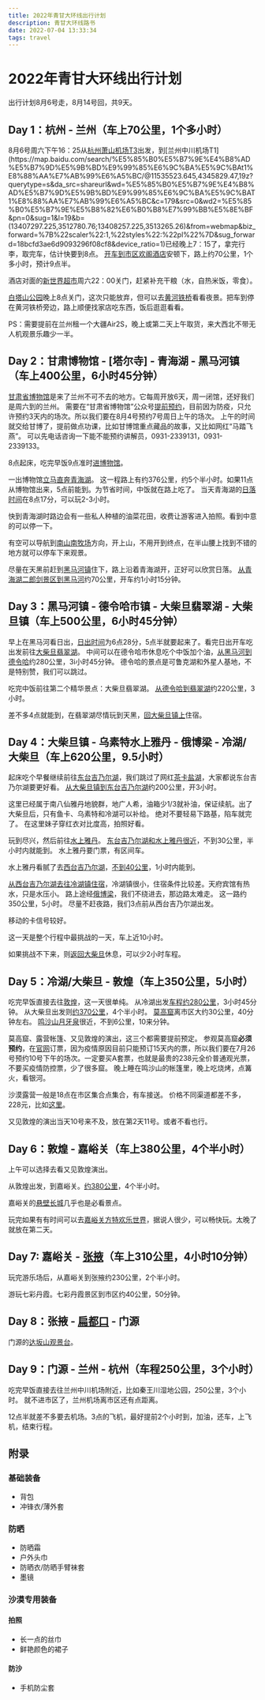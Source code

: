 ```yaml
---
title: 2022年青甘大环线出行计划
description: 青甘大环线路书
date: 2022-07-04 13:33:34
tags: travel
---
```

# 2022年青甘大环线出行计划

出行计划8月6号走，8月14号回，共9天。

## Day 1：杭州 - 兰州（车上70公里，1个多小时）
8月6号周六下午16：25从[杭州萧山机场T3](https://map.baidu.com/search/%E6%9D%AD%E5%B7%9E%E8%90%A7%E5%B1%B1%E5%9B%BD%E9%99%85%E6%9C%BA%E5%9C%BA-t3%E8%88%AA%E7%AB%99%E6%A5%BC/@13407777.225,3513023.01,19z?querytype=s&da_src=shareurl&wd=%E6%9D%AD%E5%B7%9E%E8%90%A7%E5%B1%B1%E5%9B%BD%E9%99%85%E6%9C%BA%E5%9C%BA-T3%E8%88%AA%E7%AB%99%E6%A5%BC&c=36&src=0&wd2=%E6%9D%AD%E5%B7%9E%E5%B8%82%E8%90%A7%E5%B1%B1%E5%8C%BA&pn=0&sug=1&l=18&b=(11534813.687646978,4345061.961732369;11536101.284875683,4345711.795958731)&from=webmap&biz_forward=%7B%22scaler%22:1,%22styles%22:%22pl%22%7D&sug_forward=e103971c0080106725e0a05d&device_ratio=1)出发，到[兰州中川机场T1](https://map.baidu.com/search/%E5%85%B0%E5%B7%9E%E4%B8%AD%E5%B7%9D%E5%9B%BD%E9%99%85%E6%9C%BA%E5%9C%BAt1%E8%88%AA%E7%AB%99%E6%A5%BC/@11535523.645,4345829.47,19z?querytype=s&da_src=shareurl&wd=%E5%85%B0%E5%B7%9E%E4%B8%AD%E5%B7%9D%E5%9B%BD%E9%99%85%E6%9C%BA%E5%9C%BAT1%E8%88%AA%E7%AB%99%E6%A5%BC&c=179&src=0&wd2=%E5%85%B0%E5%B7%9E%E5%B8%82%E6%B0%B8%E7%99%BB%E5%8E%BF&pn=0&sug=1&l=19&b=(13407297.225,3512780.76;13408257.225,3513265.26)&from=webmap&biz_forward=%7B%22scaler%22:1,%22styles%22:%22pl%22%7D&sug_forward=18bcfd3ae6d9093296f08cf8&device_ratio=1)已经晚上7：15了，拿完行李，取完车，估计快要到8点。
[开车到市区](https://map.baidu.com/dir/%E5%85%B0%E5%B7%9E%E4%B8%AD%E5%B7%9D%E5%9B%BD%E9%99%85%E6%9C%BA%E5%9C%BA/%E6%AC%A2%E9%98%81%E9%85%92%E5%BA%97(%E5%85%B0%E5%B7%9E%E5%BC%A0%E6%8E%96%E8%B7%AF%E6%AD%A5%E8%A1%8C%E8%A1%97%E5%BA%97)/@11531493.978669202,4314923.295,11.72z?querytype=nav&c=1&sn=2$$$$$$%E5%85%B0%E5%B7%9E%E4%B8%AD%E5%B7%9D%E5%9B%BD%E9%99%85%E6%9C%BA%E5%9C%BA$$1$$%E5%85%B0%E5%B7%9E%E5%B8%82%E6%B0%B8%E7%99%BB%E5%8E%BF$$&en=1$$f42b757de7df87aba5da3926$$11558570.01,4284274.29$$%E6%AC%A2%E9%98%81%E9%85%92%E5%BA%97(%E5%85%B0%E5%B7%9E%E5%BC%A0%E6%8E%96%E8%B7%AF%E6%AD%A5%E8%A1%8C%E8%A1%97%E5%BA%97)$$0$$$$&sc=1&ec=1&pn=0&rn=5&mrs=1&version=4&route_traffic=1&sy=0&da_src=shareurl)[欢阁酒店](https://m.huazhu.com/Hotel/NewDetail/8000519)安顿下，路上约70公里，1个多小时，预计9点半。

酒店对面的[新世界超市](https://www.dianping.com/shop/k14e1K2tNTrKE3T7)周六22：00关门，赶紧补充干粮（水，自热米饭，零食）。

[白塔山公园](http://www.mafengwo.cn/poi/16790.html)晚上8点关门，这次只能放弃，但可以去[黄河铁桥](https://www.mafengwo.cn/poi/87858108.html)看看夜景。把车到停在黄河铁桥旁边，路上顺便找家店吃东西，饭后逛逛看看。

PS：需要提前在兰州租一个大疆Air2S，晚上或第二天上午取货，来大西北不带无人机观景乐趣少一半。

## Day 2：甘肃博物馆 - [塔尔寺] - 青海湖 - 黑马河镇（车上400公里，6小时45分钟）
[甘肃省博物馆](http://www.mafengwo.cn/poi/16742.html)是来了兰州不可不去的地方。它每周开放6天，周一闭馆，还好我们是周六到的兰州。
需要在“甘肃省博物馆”公众号[提前预约](http://www.gansumuseum.com/about/show-7.html)，目前因为防疫，只允许预约3天内的场次。所以我们要在8月4号预约7号周日上午的场次。
上午的时间就交给甘博了，提前做点功课，比如甘博馆重点藏品的故事，又比如网红“马踏飞燕”。
可以先电话咨询一下能不能预约讲解员，0931-2339131，0931-2339133。

8点起床，吃完早饭9点准时[进博物馆](https://map.baidu.com/dir/%E6%AC%A2%E9%98%81%E9%85%92%E5%BA%97(%E5%85%B0%E5%B7%9E%E5%BC%A0%E6%8E%96%E8%B7%AF%E6%AD%A5%E8%A1%8C%E8%A1%97%E5%BA%97)/%E7%94%98%E8%82%83%E7%9C%81%E5%8D%9A%E7%89%A9%E9%A6%86/@11555335.372697467,4284420.965,15.78z?querytype=nav&c=36&sn=1$$f42b757de7df87aba5da3926$$11558570.01,4284274.29$$%E6%AC%A2%E9%98%81%E9%85%92%E5%BA%97(%E5%85%B0%E5%B7%9E%E5%BC%A0%E6%8E%96%E8%B7%AF%E6%AD%A5%E8%A1%8C%E8%A1%97%E5%BA%97)$$0$$$$&en=2$$$$$$%E7%94%98%E8%82%83%E7%9C%81%E5%8D%9A%E7%89%A9%E9%A6%86$$1$$%E5%85%B0%E5%B7%9E%E5%B8%82%E4%B8%83%E9%87%8C%E6%B2%B3%E5%8C%BA$$&sc=36&ec=36&pn=0&rn=5&mrs=1&version=4&route_traffic=1&sy=0&da_src=shareurl)。

一出博物馆[立马直奔](https://map.baidu.com/dir/%E7%94%98%E8%82%83%E7%9C%81%E5%8D%9A%E7%89%A9%E9%A6%86/%E9%9D%92%E6%B5%B7%E6%B9%96%E6%99%AF%E5%8C%BA-%E4%BA%8C%E9%83%8E%E5%89%91%E6%99%AF%E5%8C%BA/@11316368.43557377,4327667.295,9.91z?querytype=nav&c=68&sn=2$$$$$$%E7%94%98%E8%82%83%E7%9C%81%E5%8D%9A%E7%89%A9%E9%A6%86$$1$$%E5%85%B0%E5%B7%9E%E5%B8%82%E4%B8%83%E9%87%8C%E6%B2%B3%E5%8C%BA$$&en=1$$f1e2ddd3a0fe8cc317948eb7$$11187946.43,4355522.15$$%E9%9D%92%E6%B5%B7%E6%B9%96%E6%99%AF%E5%8C%BA-%E4%BA%8C%E9%83%8E%E5%89%91%E6%99%AF%E5%8C%BA$$0$$$$&sc=68&ec=68&pn=0&rn=5&mrs=1&version=4&route_traffic=1&sy=0&da_src=shareurl)[青海湖](https://www.mafengwo.cn/poi/10136.html)。
这一程路上有约376公里，约5个半小时。如果11点从博物馆出来，5点前能到。为节省时间，中饭就在路上吃了。
当天青海湖的[日落时间](http://richu.ttcha.net/hainanzhou/20220807.html)在8点17分，可以玩2-3小时。

快到青海湖时路边会有一些私人种植的油菜花田，收费让游客进入拍照。看到中意的可以停一下。

有空可以导航到[南山南牧场](https://map.baidu.com/poi/%E9%9D%92%E6%B5%B7%E6%B9%96%E5%8D%97%E5%B1%B1%E5%8D%97%E7%89%A7%E5%9C%BA/@11185605.795,4352420.25,19z?uid=32fb67aff03361ccc909f032&ugc_type=3&ugc_ver=1&device_ratio=1&compat=1&pcevaname=pc4.1&querytype=detailConInfo&da_src=shareurl)方向，开上山，不用开到终点，在半山腰上找到不错的地方就可以停车下来观景。

尽量在天黑前赶到[黑马河镇](http://www.mafengwo.cn/poi/73867292.html)住下，路上沿着青海湖开，正好可以欣赏日落。
[从青海湖二郎剑景区到黑马河](https://map.baidu.com/dir/%E9%9D%92%E6%B5%B7%E6%B9%96%E6%99%AF%E5%8C%BA-%E4%BA%8C%E9%83%8E%E5%89%91%E6%99%AF%E5%8C%BA/%E9%BB%91%E9%A9%AC%E6%B2%B3%E9%95%87/@11136231.063412817,4365956.98,12.1z?querytype=nav&c=11&sn=1$$f1e2ddd3a0fe8cc317948eb7$$11187946.43,4355522.15$$%E9%9D%92%E6%B5%B7%E6%B9%96%E6%99%AF%E5%8C%BA-%E4%BA%8C%E9%83%8E%E5%89%91%E6%99%AF%E5%8C%BA$$0$$$$&en=2$$$$$$%E9%BB%91%E9%A9%AC%E6%B2%B3%E9%95%87$$1$$%E6%B5%B7%E5%8D%97%E8%97%8F%E6%97%8F%E8%87%AA%E6%B2%BB%E5%B7%9E%E5%85%B1%E5%92%8C%E5%8E%BF$$&sc=11&ec=11&pn=0&rn=5&mrs=1&version=4&route_traffic=1&sy=0&da_src=shareurl)约70公里，开车约1小时15分钟。

## Day 3：黑马河镇 - 德令哈市镇 - 大柴旦翡翠湖 - 大柴旦镇（车上500公里，6小时45分钟）
早上在黑马河看日出，[日出时间]((http://richu.ttcha.net/gonghe/20220807.html))为6点28分，5点半就要起来了。看完日出开车吃出发前往[大柴旦翡翠湖](https://www.mafengwo.cn/poi/33347280.html)。
中间可以在德令哈市休息吃个中饭加个油，[从黑马河到德令哈](https://map.baidu.com/dir/%E9%BB%91%E9%A9%AC%E6%B2%B3%E9%95%87/%E5%BE%B7%E4%BB%A4%E5%93%88%E5%B8%82/@10933927.871877795,4415903.324999999,10.35z?querytype=nav&navtp=2&c=65&drag=1&sc=65&ec=65&sy=0&sn=1$$$$11108216.2,4376332.61$$%E9%BB%91%E9%A9%AC%E6%B2%B3%E9%95%87$$$$$$11108216.2,4376332.61$$&en=1$$$$10839016.29,4465333.5$$%E5%BE%B7%E4%BB%A4%E5%93%88%E5%B8%82$$$$$$10839016.29,4465333.5$$&version=4&mrs=1&route_traffic=1&da_src=shareurl)约280公里，3i小时45分钟。
德令哈的景点是可鲁克湖和外星人基地，不是特别赞，我们可以跳过。

吃完中饭前往第二个精华景点：大柴旦翡翠湖。
[从德令哈到翡翠湖](https://map.baidu.com/dir/%E5%BE%B7%E4%BB%A4%E5%93%88%E5%B8%82/%E7%BF%A1%E7%BF%A0%E6%B9%96/@10687818.231609538,4499632.74,10.56z?querytype=nav&navtp=2&c=11&drag=1&sc=11&ec=65&sy=0&sn=1$$$$10839014.06,4465333.53$$%E5%BE%B7%E4%BB%A4%E5%93%88%E5%B8%82$$$$$$10839014.06,4465333.53$$&en=1$$$$10605790.15,4535314.28$$%E7%BF%A1%E7%BF%A0%E6%B9%96$$$$$$10605790.15,4535314.28$$&version=4&mrs=1&route_traffic=1&da_src=shareurl)约220公里，3小时。

差不多4点就能到，在翡翠湖尽情玩到天黑，[回大柴旦镇上](https://map.baidu.com/dir/%E7%BF%A1%E7%BF%A0%E6%B9%96/%E5%A4%A7%E6%9F%B4%E6%97%A6%E9%95%87/@10609339.403591653,4535838.15,15.09z?querytype=nav&c=11&sn=1$$aac2e504856c7e002d4733f8$$10605800.17,4535251.23$$%E7%BF%A1%E7%BF%A0%E6%B9%96$$0$$$$&en=2$$$$$$%E5%A4%A7%E6%9F%B4%E6%97%A6%E9%95%87$$1$$%E6%B5%B7%E8%A5%BF%E8%92%99%E5%8F%A4%E6%97%8F%E8%97%8F%E6%97%8F%E8%87%AA%E6%B2%BB%E5%B7%9E$$&sc=11&ec=11&pn=0&rn=5&mrs=1&version=4&route_traffic=1&sy=0&da_src=shareurl)住宿。

## Day 4：大柴旦镇 - 乌素特水上雅丹 - 俄博梁 - 冷湖/大柴旦（车上620公里，9.5小时）
起床吃个早餐继续前往[东台吉乃尔湖](https://www.mafengwo.cn/poi/614204.html)，我们跳过了网红[茶卡盐湖](https://www.mafengwo.cn/poi/10150.html)，大家都说东台吉乃尔湖要更好看。
[从大柴旦镇到东台吉乃尔湖](https://map.baidu.com/dir/%E5%A4%A7%E6%9F%B4%E6%97%A6%E9%95%87/%E4%B8%9C%E5%8F%B0%E5%90%89%E4%B9%83%E5%B0%94%E6%B9%96/@10520256.569378963,4511691.405,10.99z?querytype=nav&c=68&sn=2$$$$$$%E5%A4%A7%E6%9F%B4%E6%97%A6%E9%95%87$$1$$%E6%B5%B7%E8%A5%BF%E8%92%99%E5%8F%A4%E6%97%8F%E8%97%8F%E6%97%8F%E8%87%AA%E6%B2%BB%E5%B7%9E$$&en=2$$$$$$%E4%B8%9C%E5%8F%B0%E5%90%89%E4%B9%83%E5%B0%94%E6%B9%96$$0$$$$&sc=68&ec=68&pn=0&rn=5&mrs=1&version=4&route_traffic=1&sy=0&da_src=shareurl)约200公里，开3小时。

这里已经属于南八仙雅丹地貌群，地广人希，油箱少1/3就补油，保证续航。出了大柴旦后，只有鱼卡、乌素特和冷湖可以补给。
绝对不要轻易下路基，陷车就完了。
在这里妹子穿红衣对比度高，拍照好看。

玩到尽兴，然后前往[水上雅丹](http://www.mafengwo.cn/poi/63203728.html)。
[东台吉乃尔湖和水上雅丹很近](https://map.baidu.com/dir/%E4%B8%9C%E5%8F%B0%E5%90%89%E4%B9%83%E5%B0%94%E6%B9%96/%E4%B9%8C%E7%B4%A0%E7%89%B9(%E6%B0%B4%E4%B8%8A)%E9%9B%85%E4%B8%B9%E5%9C%B0%E8%B4%A8%E5%85%AC%E5%9B%AD/@10448295.289087452,4494320.175000001,13.7z?querytype=nav&c=11&sn=1$$56f2f696775027830aa8d40c$$10464758.73,4486557.9$$%E4%B8%9C%E5%8F%B0%E5%90%89%E4%B9%83%E5%B0%94%E6%B9%96$$0$$$$&en=2$$$$$$%E4%B9%8C%E7%B4%A0%E7%89%B9(%E6%B0%B4%E4%B8%8A)%E9%9B%85%E4%B8%B9%E5%9C%B0%E8%B4%A8%E5%85%AC%E5%9B%AD$$1$$%E6%B5%B7%E8%A5%BF%E8%92%99%E5%8F%A4%E6%97%8F%E8%97%8F%E6%97%8F%E8%87%AA%E6%B2%BB%E5%B7%9E%E6%A0%BC%E5%B0%94%E6%9C%A8%E5%B8%82$$&sc=11&ec=11&pn=0&rn=5&mrs=1&version=4&route_traffic=1&sy=0&da_src=shareurl)，不到30公里，半小时内就能到。
水上雅丹要门票，有区间车。

水上雅丹看腻了去[西台吉乃尔湖](http://www.mafengwo.cn/poi/17342608.html)，[不到40公里](https://map.baidu.com/dir/%E4%B9%8C%E7%B4%A0%E7%89%B9(%E6%B0%B4%E4%B8%8A)%E9%9B%85%E4%B8%B9%E5%9C%B0%E8%B4%A8%E5%85%AC%E5%9B%AD/%E8%A5%BF%E5%8F%B0%E5%90%89%E4%B9%83%E5%B0%94%E6%B9%96/@10413752.673919525,4509980.65,13.11z?querytype=nav&c=65&sn=1$$94b40313d2ebf91b08ccdd78$$10439554.48,4502082.45$$%E4%B9%8C%E7%B4%A0%E7%89%B9(%E6%B0%B4%E4%B8%8A)%E9%9B%85%E4%B8%B9%E5%9C%B0%E8%B4%A8%E5%85%AC%E5%9B%AD$$0$$$$&en=2$$$$$$%E8%A5%BF%E5%8F%B0%E5%90%89%E4%B9%83%E5%B0%94%E6%B9%96$$1$$%E6%B5%B7%E8%A5%BF%E8%92%99%E5%8F%A4%E6%97%8F%E8%97%8F%E6%97%8F%E8%87%AA%E6%B2%BB%E5%B7%9E$$&sc=65&ec=65&pn=0&rn=5&mrs=1&version=4&route_traffic=1&sy=0&da_src=shareurl)，1小时内能到。

[从西台吉乃尔湖去往冷湖镇住宿](https://map.baidu.com/dir/%E8%A5%BF%E5%8F%B0%E5%90%89%E4%B9%83%E5%B0%94%E6%B9%96/%E5%86%B7%E6%B9%96%E9%95%87/@10335334.159410646,4561726.970000001,10.07z/index%3D1?querytype=nav&navtp=2&c=65&drag=1&sc=65&ec=65&sy=0&sn=1$$$$10399755.25,4517877.42$$%E8%A5%BF%E5%8F%B0%E5%90%89%E4%B9%83%E5%B0%94%E6%B9%96$$$$$$10399755.25,4517877.42$$&en=1$$$$10390695.46,4657805.64$$%E5%86%B7%E6%B9%96%E9%95%87$$$$$$10390695.46,4657805.64$$&version=4&mrs=1&route_traffic=1&da_src=shareurl)，冷湖镇很小，住宿条件比较差。天府宾馆有热水，只是水压小。
路上途经[俄博梁](http://www.mafengwo.cn/poi/34151628.html)，我们不绕进去，那边路太难走。
这一路约350公里，5小时。
尽量不赶夜路，我们3点前从西台吉乃尔湖出发。

移动的卡信号较好。

这一天是整个行程中最挑战的一天，车上近10小时。

如果挑战不下来，则[返回大柴旦](https://map.baidu.com/dir/%E8%A5%BF%E5%8F%B0%E5%90%89%E4%B9%83%E5%B0%94%E6%B9%96/%E5%A4%A7%E6%9F%B4%E6%97%A6%E9%95%87/@10493832.146512667,4511691.405,10.36z?querytype=nav&navtp=2&c=11&drag=1&sc=11&ec=11&sy=0&sn=1$$$$10399754.13,4517880.23$$%E8%A5%BF%E5%8F%B0%E5%90%89%E4%B9%83%E5%B0%94%E6%B9%96$$$$$$10399754.13,4517880.23$$&en=1$$$$10615824.98,4533347.16$$%E5%A4%A7%E6%9F%B4%E6%97%A6%E9%95%87$$$$$$10615824.98,4533347.16$$&version=4&mrs=1&route_traffic=1&da_src=shareurl)休息，可以少2小时车程。

## Day 5：冷湖/大柴旦 - 敦煌（车上350公里，5小时）
吃完早饭直接去往[敦煌](http://www.mafengwo.cn/travel-scenic-spot/mafengwo/10240.html)，这一天很单纯。
从冷湖出发[车程约280公里](https://map.baidu.com/dir/%E5%86%B7%E6%B9%96%E9%95%87/%E6%95%A6%E7%85%8C%E5%B8%82/@10413620.735082382,4758709.915,10z/index%3D1?querytype=nav&c=11&sn=1$$2da5574c5a8c1813bd4842b4$$10390693.25,4657805.6$$%E5%86%B7%E6%B9%96%E9%95%87$$0$$$$&en=2$$$$$$%E6%95%A6%E7%85%8C%E5%B8%82$$1$$%E9%85%92%E6%B3%89%E5%B8%82%E6%95%A6%E7%85%8C%E5%B8%82$$&sc=11&ec=11&pn=0&rn=5&mrs=1&version=4&route_traffic=1&sy=0&da_src=shareurl)，3小时45分钟。
从大柴旦出发则[约370公里](https://map.baidu.com/dir/%E5%A4%A7%E6%9F%B4%E6%97%A6%E9%95%87/%E6%95%A6%E7%85%8C%E5%B8%82/@10459827.434771864,4696481.415000001,9.31z/index%3D1?querytype=nav&c=11&sn=1$$57416c8090ad7ae3c27da294$$10615824.98,4533347.16$$%E5%A4%A7%E6%9F%B4%E6%97%A6%E9%95%87$$0$$$$&en=2$$$$$$%E6%95%A6%E7%85%8C%E5%B8%82$$1$$%E9%85%92%E6%B3%89%E5%B8%82%E6%95%A6%E7%85%8C%E5%B8%82$$&sc=11&ec=11&pn=0&rn=5&mrs=1&version=4&route_traffic=1&sy=0&da_src=shareurl)，4个半小时。
[莫高窟](http://www.mafengwo.cn/poi/5434987.html)离市区大约30公里，40分钟左右。
[鸣沙山月牙泉](http://www.mafengwo.cn/poi/10305.html)很近，不到6公里，10来分钟。

莫高窟、露营帐篷、又见敦煌的演出，这三个都需要提前预定。
参观莫高窟**必须预约**，在[官网](https://www.mgk.org.cn/)订票，因为疫情原因目前只能预订15天内的票，所以我们要在7月26号预约10号下午的场次。一定要买A套票，也就是最贵的238元全价普通观光票，不要买疫情防控票，少了很多窟。
晚上睡在鸣沙山的帐篷里，晚上吃烧烤，点篝火，看银河。

沙漠露营一般是18点在市区集合点集合，有车接送。
价格不同渠道都差不多，228元，比如[这里](http://www.mafengwo.cn/sales/5763261.html)。

又见敦煌的演出当天10号来不及，放在第2天11号。或者不看也行。

## Day 6：敦煌 - 嘉峪关（车上380公里，4个半小时）
上午可以选择去看又见敦煌演出。

从敦煌出发，到嘉峪关。[约380公里](https://map.baidu.com/dir/%E6%95%A6%E7%85%8C%E5%B8%82/%E6%82%AC%E5%A3%81%E9%95%BF%E5%9F%8E/@10677576.96318927,4903607.645,9.79z?querytype=nav&c=179&sn=2$$$$$$%E6%95%A6%E7%85%8C$$0$$$$&en=2$$$$$$%E6%82%AC%E5%A3%81%E9%95%BF%E5%9F%8E$$1$$%E5%98%89%E5%B3%AA%E5%85%B3%E5%B8%82$$&sc=179&ec=179&pn=0&rn=5&mrs=1&version=4&route_traffic=1&sy=0&da_src=shareurl)，4个半小时。

嘉峪关的[悬壁长城](https://www.mafengwo.cn/poi/5810769.html)几乎也是必看景点。

玩完如果有有时间可以去[嘉峪关方特欢乐世界](http://www.mafengwo.cn/poi/9010095.html)，据说人很少，可以畅快玩。太晚了就放在第二天。

## Day 7: 嘉峪关 - [张掖](https://www.mafengwo.cn/travel-scenic-spot/mafengwo/11340.html)（车上310公里，4小时10分钟）
玩完游乐场后，从嘉峪关到张掖约230公里，2个半小时。

游玩七彩丹霞。七彩丹霞景区到市区约40公里，50分钟。

## Day 8：张掖 - [扁都口](https://www.mafengwo.cn/poi/5810799.html) - 门源

门源的[达坂山观景台](http://www.mafengwo.cn/poi/70044868.html)。

## Day 9：门源 - 兰州 - 杭州（车程250公里，3个小时）
吃完早饭直接去往兰州中川机场附近，比如秦王川湿地公园，250公里，3个小时。
就不进市区了，兰州机场离市区还有点距离。

12点半就差不多要去机场。3点的飞机，最好提前2个小时到，加油，还车，上飞机，结束行程。

## 附录

### 基础装备

- 背包
- 冲锋衣/薄外套

### 防晒
- 防晒霜
- 户外头巾
- 防晒衣/防晒手臂袜套
- 墨镜

### 沙漠专用装备

#### 拍照
- 长一点的丝巾
- 鲜艳颜色的裙子

#### 防沙
- 手机防尘套
